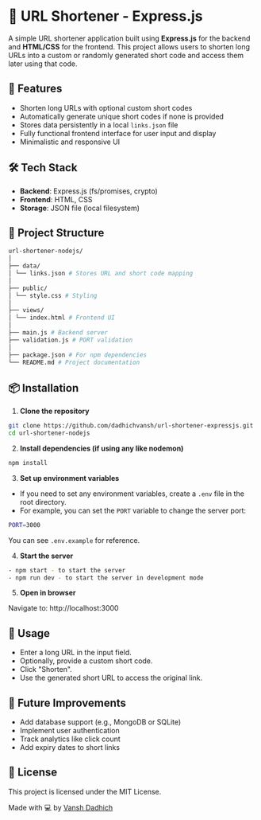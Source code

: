 # 🔗 URL Shortener - Express.js

A simple URL shortener application built using **Express.js** for the backend and **HTML/CSS** for the frontend. This project allows users to shorten long URLs into a custom or randomly generated short code and access them later using that code.

## 🚀 Features

- Shorten long URLs with optional custom short codes
- Automatically generate unique short codes if none is provided
- Stores data persistently in a local `links.json` file
- Fully functional frontend interface for user input and display
- Minimalistic and responsive UI

## 🛠️ Tech Stack

- **Backend**: Express.js (fs/promises, crypto)
- **Frontend**: HTML, CSS
- **Storage**: JSON file (local filesystem)

## 📁 Project Structure

```bash
url-shortener-nodejs/
│
├── data/
│ └── links.json # Stores URL and short code mapping
│
├── public/
│ └── style.css # Styling
│
├── views/
│ └── index.html # Frontend UI
│
├── main.js # Backend server
├── validation.js # PORT validation
│
├── package.json # For npm dependencies
└── README.md # Project documentation
```

## 📦 Installation

1. **Clone the repository**

```bash
git clone https://github.com/dadhichvansh/url-shortener-expressjs.git
cd url-shortener-nodejs
```

2. **Install dependencies (if using any like nodemon)**

```bash
npm install
```

3. **Set up environment variables**

- If you need to set any environment variables, create a `.env` file in the root directory.
- For example, you can set the `PORT` variable to change the server port:

```bash
PORT=3000
```

You can see `.env.example` for reference.

4. **Start the server**

```bash
- npm start - to start the server
- npm run dev - to start the server in development mode
```

5. **Open in browser**

Navigate to: http://localhost:3000

## 🧪 Usage

- Enter a long URL in the input field.
- Optionally, provide a custom short code.
- Click "Shorten".
- Use the generated short URL to access the original link.

## 🧹 Future Improvements

- Add database support (e.g., MongoDB or SQLite)
- Implement user authentication
- Track analytics like click count
- Add expiry dates to short links

## 📄 License

This project is licensed under the MIT License.

Made with 💻 by [Vansh Dadhich]()

